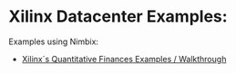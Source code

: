 # Xilinx Datacenter Examples:


Examples using Nimbix:
- [Xilinx´s Quantitative Finances Examples / Walkthrough](quantitative_finance.md)

